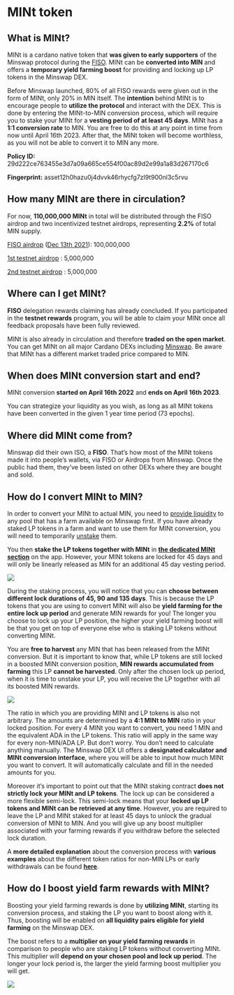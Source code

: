 # MINt token

## What is MINt?

MINt is a cardano native token that **was given to early supporters** of the Minswap protocol during the [FISO](fiso.md). MINt can be **converted into MIN** and offers a **temporary yield farming boost** for providing and locking up LP tokens in the Minswap DEX.

Before Minswap launched, 80% of all FISO rewards were given out in the form of MINt, only 20% in MIN itself. The **intention** behind MINt is to encourage people to **utilize the protocol** and interact with the DEX. This is done by entering the MINt-to-MIN conversion process, which will require you to stake your MINt for a **vesting period of at least 45 days**. MINt has a **1:1 conversion rate** to MIN. You are free to do this at any point in time from now until April 16th 2023. After that, the MINt token will become worthless, as you will not be able to convert it to MIN any more.&#x20;

**Policy ID:** 29d222ce763455e3d7a09a665ce554f00ac89d2e99a1a83d267170c6&#x20;

**Fingerprint:** asset12h0hazu0j4dvvk46rhycfg7zl9t900nl3c5rvu

## How many MINt are there in circulation?

For now, **110,000,000 MINt** in total will be distributed through the FISO airdrop and two incentivized testnet airdrops, representing **2.2%** of total MIN supply.

[FISO airdrop](https://minswap-labs.medium.com/minswap-fair-launch-tokenomics-and-fiso-airdrop-start-date-a75f3e75a546) ([Dec 13th 2021](https://minswap-labs.medium.com/how-to-claim-fiso-rewards-b348e21ef69e)): 100,000,000&#x20;

[1st testnet airdrop](https://minswap-labs.medium.com/minswap-is-the-first-dapp-live-on-cardano-public-testnet-token-rewards-for-use-24032a5cb7ab) : 5,000,000&#x20;

[2nd testnet airdrop](https://minswap-labs.medium.com/announcing-the-incentivized-test-flight-rewards-8e714e0ebbc0) : 5,000,000

## **Where can I get MINt?**

**FISO** delegation rewards claiming has already concluded. If you participated in the **testnet rewards** program, you will be able to claim your MINt once all feedback proposals have been fully reviewed.

MINt is also already in circulation and therefore **traded on the open market**. You can get MINt on all major Cardano DEXs including [Minswap](https://app.minswap.org/swap). Be aware that MINt has a different market traded price compared to MIN.

## **When does MINt conversion start and end?**

MINt conversion **started on April 16th 2022** and **ends on April 16th 2023**.&#x20;

You can strategize your liquidity as you wish, as long as all MINt tokens have been converted in the given 1 year time period (73 epochs).

## Where did MINt come from?&#x20;

Minswap did their own ISO, a **FISO**. That’s how most of the MINt tokens made it into people’s wallets, via FISO or Airdrops from Minswap. Once the public had them, they’ve been listed on other DEXs where they are bought and sold.

## **How do I convert MINt to MIN?**

In order to convert your MINt to actual MIN, you need to [provide liquidity](https://app.minswap.org/liquidity) to any pool that has a farm available on Minswap first. If you have already staked LP tokens in a farm and want to use them for MINt conversion, you will need to temporarily [unstake](https://app.minswap.org/farm) them.

You then **stake the LP tokens together with MINt** in [**the dedicated MINt section**](https://app.minswap.org/mint) on the app. However, your MINt tokens are locked for 45 days and will only be linearly released as MIN for an additional 45 day vesting period.

![](https://lh5.googleusercontent.com/vJYqBqbpLeQGEBoK97suc8yNhGVZ03E876aKPVWA\_6rJfzfsdnDa7zG\_NoabdlXi2VCzpmCl2t1WlA1Yz9M1iJITbiZtCL503EFdAR4dp8wLrhpRiAGXVjzLXCvPtqrpr6\_kNE5Q)

During the staking process, you will notice that you can **choose between different lock durations of 45, 90 and 135 days**. This is because the LP tokens that you are using to convert MINt will also be **yield farming for the entire lock up period** and generate MIN rewards for you! The longer you choose to lock up your LP position, the higher your yield farming boost will be that you get on top of everyone else who is staking LP tokens without converting MINt.

You are **free to harvest** any MIN that has been released from the MINt conversion. But it is important to know that, while LP tokens are still locked in a boosted MINt conversion position, **MIN rewards accumulated from farming** this LP **cannot be harvested**. Only after the chosen lock up period, when it is time to unstake your LP, you will receive the LP together with all its boosted MIN rewards.

![](https://lh6.googleusercontent.com/NpO09gmgoVALFMg-TNO81ZgtRx6xQFU1y-bQ3dKDNEHRkL0gYqEhUgrQvqNT0S59V-PE4GubtYnL3NB3ImafTWmQVPE37k2vqNw6i7SdzvvcCNfcQGrn\_kcmFU5\_eUfvwNmWmlTE)

The ratio in which you are providing MINt and LP tokens is also not arbitrary. The amounts are determined by a **4:1 MINt to MIN** ratio in your locked position. For every 4 MINt you want to convert, you need 1 MIN and the equivalent ADA in the LP tokens. This ratio will apply in the same way for every non-MIN/ADA LP. But don’t worry. You don’t need to calculate anything manually. The Minswap DEX UI offers a **designated calculator and MINt conversion interface**, where you will be able to input how much MINt you want to convert. It will automatically calculate and fill in the needed amounts for you.

Moreover it’s important to point out that the MINt staking contract **does not strictly lock your MINt and LP tokens**. The lock up can be considered a more flexible semi-lock. This semi-lock means that your **locked up LP tokens and MINt can be retrieved at any time**. However, you are required to leave the LP and MINt staked for at least 45 days to unlock the gradual conversion of MINt to MIN. And you will give up any boost multiplier associated with your farming rewards if you withdraw before the selected lock duration.

A **more detailed explanation** about the conversion process with **various examples** about the different token ratios for non-MIN LPs or early withdrawals can be found [**here**](https://minswap-labs.medium.com/mint-conversion-routes-boosted-yield-farming-more-7bea2e230585).

## **How do I boost yield farm rewards with MINt?**

Boosting your yield farming rewards is done by **utilizing MINt**, starting its conversion process, and staking the LP you want to boost along with it. Thus, boosting will be enabled on **all liquidity pairs eligible for yield farming** on the Minswap DEX.

The boost refers to a **multiplier on your yield farming rewards** in comparison to people who are staking LP tokens without converting MINt. This multiplier will **depend on your chosen pool and lock up period**. The longer your lock period is, the larger the yield farming boost multiplier you will get.

![](https://lh4.googleusercontent.com/X1JgTvD3a\_mFdsGhLnDoE6t8OfKHSVf7fOOSnsKgzvtvjaOvatXbwgCaHybz9RJJmKVR\_aSZxKk0IqTQAz-25pyO86VLHbmpgWqNaEco-1BPaxY33Vybk5ZSicMCZUy-fYZ0Lwyj)



